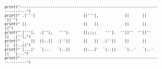     print("-------------------------------------------------------------------------")
    print(" .|'''|                      ||'''|,            ||      ||    '||`")
    print(" ||                          ||   ||            ||      ||     ||")    
    print("`|'''|,  .|''|,   '''|.      ||;;;;    '''|.  ''||''  ''||''   ||  .|''|,")   
    print(" .   ||  ||..||  .|''||      ||   ||  .|''||    ||      ||     ||  ||..||")      
    print(" |...|'  `|...   `|..||      ||...|'  `|..||.   `|..'   `|..'  ||  `|...")
    print("-------------------------------------------------------------------------")       
